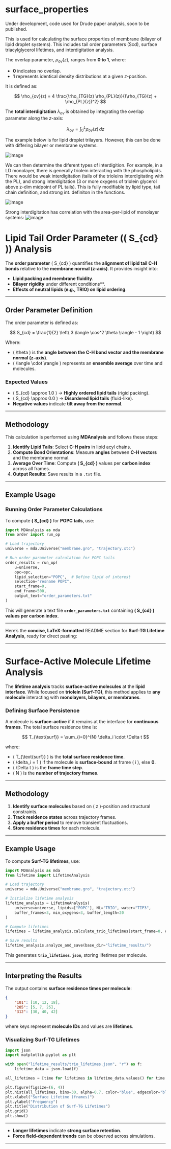 # surface_properties
Under development, code used for Drude paper analysis, soon to be published.

This is used for calculating the surface properties of membrane (bilayer of lipid droplet systems). This includes tail order parameters (Scd), surface triacylglycerol lifetimes, and interdigitation analysis.



The overlap parameter, $\rho_{ov}(z)$, ranges from **0 to 1**, where:
- **0** indicates no overlap.
- **1** represents identical density distributions at a given $z$-position.

It is defined as:

$$
\rho_{ov}(z) = 4 \frac{\rho_{TG}(z) \rho_{PL}(z)}{(\rho_{TG}(z) + \rho_{PL}(z))^2}
$$

The **total interdigitation** $\lambda_{ov}$ is obtained by integrating the overlap parameter along the $z$-axis:

$$
\lambda_{ov} = \int_0^L \rho_{ov}(z) \,dz
$$


The example below is for lipid droplet trilayers. However, this can be done with differing bilayer or membrane systems.


![image](https://github.com/user-attachments/assets/e0f088e5-439a-4be5-9205-defefaec8541)


We can then determine the diferent types of interdigition. For example, in a LD monolayer, there is generally triolein interacting with the phospholipids. There would be weak interdigitation (tails of the trioleins interdigitating with the PL), and strong interdigitation (3 or more oxygens of triolein glycerol above z-dim midpoint of PL tails). This is fully modifiable by lipid type, tail chain definition, and strong int. definiton in the functions.

![image](https://github.com/user-attachments/assets/d3f3077e-5357-483c-9cd7-ce5b22383db7)

Strong interdigitation has correlation with the area-per-lipid of monolayer systems:
![image](https://github.com/user-attachments/assets/5162b67b-e262-4baf-8f7f-9cbd95f1b6e4)


# **Lipid Tail Order Parameter (\( S_{cd} \)) Analysis**
The **order parameter** \( S_{cd} \) quantifies the **alignment of lipid tail C-H bonds** relative to the **membrane normal (z-axis)**. It provides insight into:

- **Lipid packing and membrane fluidity**.
- **Bilayer rigidity** under different conditions**.
- **Effects of neutral lipids (e.g., TRIO) on lipid ordering**.

---

## **Order Parameter Definition**
The order parameter is defined as:

$$
S_{cd} = \frac{1}{2} \left( 3 \langle \cos^2 \theta \rangle - 1 \right)
$$

Where:

- \( \theta \) is the **angle between the C-H bond vector and the membrane normal (z-axis)**.
- \( \langle \cdot \rangle \) represents an **ensemble average** over time and molecules.

### **Expected Values**
- \( S_{cd} \approx 1.0 \) → **Highly ordered lipid tails** (rigid packing).
- \( S_{cd} \approx 0.0 \) → **Disordered lipid tails** (fluid-like).
- **Negative values** indicate **tilt away from the normal**.

---

## **Methodology**
This calculation is performed using **MDAnalysis** and follows these steps:

1. **Identify Lipid Tails**: Select **C-H pairs** in lipid acyl chains.
2. **Compute Bond Orientations**: Measure **angles** between **C-H vectors** and the membrane normal.
3. **Average Over Time**: Compute **\( S_{cd} \)** values per **carbon index** across all frames.
4. **Output Results**: Save results in a `.txt` file.

---

## **Example Usage**
### **Running Order Parameter Calculations**
To compute **\( S_{cd} \)** for **POPC tails**, use:

```python
import MDAnalysis as mda
from order import run_op

# Load trajectory
universe = mda.Universe("membrane.gro", "trajectory.xtc")

# Run order parameter calculation for POPC tails
order_results = run_op(
    u=universe,
    opc=opc,  
    lipid_selection="POPC",  # Define lipid of interest
    selection="resname POPC",
    start_frame=0,
    end_frame=500,
    output_text="order_parameters.txt"
)
```
This will generate a text file **`order_parameters.txt`** containing **\( S_{cd} \) values per carbon index**.

---

Here’s the **concise, LaTeX-formatted** README section for **Surf-TG Lifetime Analysis**, ready for direct pasting:

---

# **Surface-Active Molecule Lifetime Analysis**  

The **lifetime analysis** tracks **surface-active molecules** at the **lipid interface**. While focused on **triolein (Surf-TG)**, this method applies to **any molecule** interacting with **monolayers, bilayers, or membranes**.  

### **Defining Surface Persistence**  
A molecule is **surface-active** if it remains at the interface for **continuous frames**. The total surface residence time is:

$$
T_{\text{surf}} = \sum_{i=0}^{N} \delta_i \cdot \Delta t
$$

where:
- \( T_{\text{surf}} \) is the **total surface residence time**.
- \( \delta_i = 1 \) if the molecule is **surface-bound** at frame \( i \), else **0**.
- \( \Delta t \) is the **frame time step**.
- \( N \) is the **number of trajectory frames**.

---

## **Methodology**
1. **Identify surface molecules** based on \( z \)-position and structural constraints.
2. **Track residence states** across trajectory frames.
3. **Apply a buffer period** to remove transient fluctuations.
4. **Store residence times** for each molecule.

---

## **Example Usage**
To compute **Surf-TG lifetimes**, use:

```python
import MDAnalysis as mda
from lifetime import LifetimeAnalysis

# Load trajectory
universe = mda.Universe("membrane.gro", "trajectory.xtc")

# Initialize lifetime analysis
lifetime_analysis = LifetimeAnalysis(
    universe=universe, lipids=["POPC"], NL="TRIO", water="TIP3",
    buffer_frames=3, min_oxygens=3, buffer_length=20
)

# Compute lifetimes
lifetimes = lifetime_analysis.calculate_trio_lifetimes(start_frame=0, end_frame=500, step_frame=1)

# Save results
lifetime_analysis.analyze_and_save(base_dir="lifetime_results/")
```

This generates **`trio_lifetimes.json`**, storing lifetimes per molecule.

---

## **Interpreting the Results**  
The output contains **surface residence times per molecule**:

```json
{
    "101": [10, 12, 18],
    "205": [5, 7, 25],
    "312": [30, 40, 42]
}
```

where keys represent **molecule IDs** and values are **lifetimes**.

### **Visualizing Surf-TG Lifetimes**  
```python
import json
import matplotlib.pyplot as plt

with open("lifetime_results/trio_lifetimes.json", "r") as f:
    lifetime_data = json.load(f)

all_lifetimes = [time for lifetimes in lifetime_data.values() for time in lifetimes]

plt.figure(figsize=(6, 4))
plt.hist(all_lifetimes, bins=30, alpha=0.7, color="blue", edgecolor="black")
plt.xlabel("Surface Lifetime (frames)")
plt.ylabel("Frequency")
plt.title("Distribution of Surf-TG Lifetimes")
plt.grid()
plt.show()
```

---

- **Longer lifetimes** indicate **strong surface retention**.
- **Force field-dependent trends** can be observed across simulations.

---
